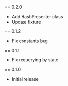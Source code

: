 == 0.2.0
* Add HashPresenter class
* Update fixture

== 0.1.2
* Fix constants bug

== 0.1.1
* Fix requerying by state

== 0.1.0
* Initial release

